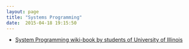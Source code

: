 ```yaml
---
layout: page
title: "Systems Programming"
date:  2015-04-18 19:15:50
---
```


* [System Programming wiki-book by students of University of Illinois](https://github.com/angrave/SystemProgramming/wiki)
